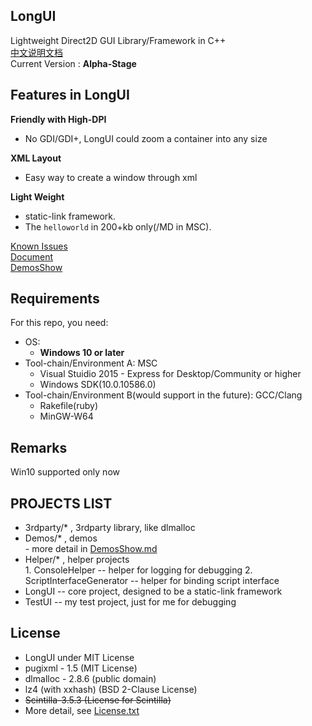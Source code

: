 ﻿## LongUI
  
Lightweight Direct2D GUI Library/Framework in C++  
[中文说明文档](./README.zh-cn.md)  
Current Version : **Alpha-Stage**

## Features in LongUI
  
**Friendly with High-DPI**
  - No GDI/GDI+, LongUI could zoom a container into any size
  
**XML Layout**
  - Easy way to create a window through xml
  
**Light Weight**
  - static-link framework.
  - The `helloworld` in 200+kb only(/MD in MSC).

[Known Issues](./KnownIssues.md)  
[Document](./Document/)  
[DemosShow](./DemosShow.md)  

## Requirements
  
For this repo, you need:
  
  - OS: 
    - **Windows 10 or later**
  - Tool-chain/Environment A: MSC  
    - Visual Stuidio 2015 - Express for Desktop/Community or higher
    - Windows SDK(10.0.10586.0)
  - Tool-chain/Environment B(would support in the future): GCC/Clang  
    - Rakefile(ruby)
    - MinGW-W64
  
  
## Remarks
  
Win10 supported only now
  
## PROJECTS LIST
  -  3rdparty/* , 3rdparty library, like dlmalloc
  -  Demos/* , demos  
    - more detail in [DemosShow.md](./DemosShow.md)
  -  Helper/* , helper projects  
    1. ConsoleHelper -- helper for logging for debugging
    2. ScriptInterfaceGenerator -- helper for binding script interface
  -  LongUI -- core project, designed to be a static-link framework
  -  TestUI -- my test project, just for me for debugging
  
## License
  - LongUI under MIT License
  - pugixml - 1.5 (MIT License)
  - dlmalloc - 2.8.6 (public domain)
  - lz4 (with xxhash) (BSD 2-Clause License)
  - <s>Scintilla-3.5.3 (License for Scintilla)</s>
  - More detail, see [License.txt](./License.txt)